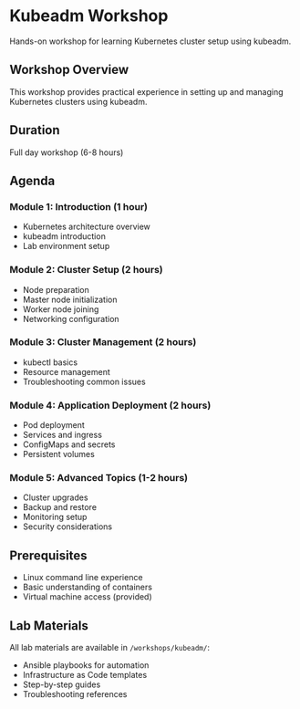 # Kubeadm Workshop

Hands-on workshop for learning Kubernetes cluster setup using kubeadm.

## Workshop Overview

This workshop provides practical experience in setting up and managing Kubernetes clusters using kubeadm.

## Duration
Full day workshop (6-8 hours)

## Agenda

### Module 1: Introduction (1 hour)
- Kubernetes architecture overview
- kubeadm introduction
- Lab environment setup

### Module 2: Cluster Setup (2 hours)
- Node preparation
- Master node initialization
- Worker node joining
- Networking configuration

### Module 3: Cluster Management (2 hours)
- kubectl basics
- Resource management
- Troubleshooting common issues

### Module 4: Application Deployment (2 hours)
- Pod deployment
- Services and ingress
- ConfigMaps and secrets
- Persistent volumes

### Module 5: Advanced Topics (1-2 hours)
- Cluster upgrades
- Backup and restore
- Monitoring setup
- Security considerations

## Prerequisites

- Linux command line experience
- Basic understanding of containers
- Virtual machine access (provided)

## Lab Materials

All lab materials are available in `/workshops/kubeadm/`:
- Ansible playbooks for automation
- Infrastructure as Code templates
- Step-by-step guides
- Troubleshooting references